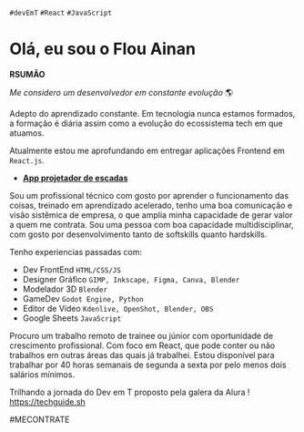 `#devEmT` `#React` `#JavaScript`
# Olá, eu sou o Flou Ainan #
**RSUMÃO**

*Me considero um desenvolvedor em constante evolução* 🌎 

Adepto do aprendizado constante. Em tecnologia nunca estamos formados, a formação é diária assim como a evolução do ecossistema tech em que atuamos.

Atualmente estou me aprofundando em entregar aplicações Frontend em `React.js`.
- **[App projetador de escadas](https://t.me/dapedraaodigital/208)**

Sou um profissional técnico com gosto por aprender o funcionamento das coisas, treinado em aprendizado acelerado, tenho uma boa comunicação e visão sistêmica de empresa, o que amplia minha capacidade de gerar valor a quem me contrata. Sou uma pessoa com boa capacidade multidisciplinar, com gosto por desenvolvimento tanto de softskills quanto hardskills.

Tenho experiencias passadas com:
- Dev FrontEnd `HTML/CSS/JS`
- Designer Gráfico `GIMP, Inkscape, Figma, Canva, Blender`
- Modelador 3D `Blender`
- GameDev `Godot Engine, Python`
- Editor de Vídeo `Kdenlive, OpenShot, Blender, OBS`
- Google Sheets `JavaScript`

Procuro um trabalho remoto de trainee ou júnior com oportunidade de crescimento profissional. Com foco em React, que pode conter ou não trabalhos  em outras áreas  das quais já trabalhei. Estou disponível para trabalhar por 40 horas semanais de segunda a sexta por pelo menos dois salários mínimos.


Trilhando a jornada do Dev em T proposto pela galera da Alura !
https://techguide.sh

#MECONTRATE
